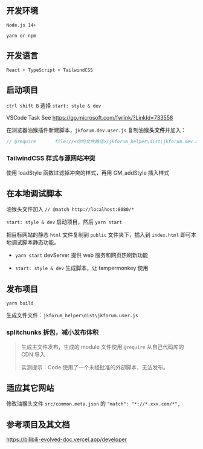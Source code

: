 ## 开发环境

`Node.js 14+`

`yarn or npm`

## 开发语言

`React + TypeScript + TailwindCSS`

## 启动项目

`ctrl shift B` 选择 `start: style & dev`

VSCode Task See https://go.microsoft.com/fwlink/?LinkId=733558

在浏览器油猴插件新建脚本，`jkforum.dev.user.js` 复制油猴**头文件**并加入：

```javascript
// @require       file://<你的文件路径>/jkforum_helper\dist\jkforum.dev.user.js
```

### TailwindCSS 样式与源网站冲突

使用 loadStyle 函数过滤掉冲突的样式，再用 GM_addStyle 插入样式

## 在本地调试脚本

油猴头文件加入 `// @match http://localhost:8080/*`

`start: style & dev` 启动项目，然后 `yarn start`

把目标网站的静态 `html` 文件复制到 `public` 文件夹下，插入到 `index.html` 即可本地调试脚本静态功能。

- `yarn start` devServer 提供 web 服务和网页热刷新功能

- `start: style & dev` 生成脚本，让 tampermonkey 使用

## 发布项目

`yarn build`

生成文件文件：`jkforum_helper\dist\jkforum.user.js`

### splitchunks 拆包，减小发布体积

> 生成主文件发布，生成的 module 文件使用 `@require` 从自己代码库的 CDN 导入
>
> 实测提示：Code 使用了一个未经批准的外部脚本，无法发布。

## 适应其它网站

修改油猴头文件 `src/common.meta.json` 的 `"match": "*://*.xxx.com/*",`

## 参考项目及其文档

https://bilibili-evolved-doc.vercel.app/developer
